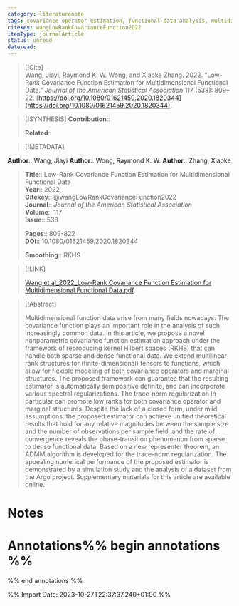 ```yaml
---
category: literaturenote
tags: covariance-operator-estimation, functional-data-analysis, multidimensional-functional-data, reproducing-kernel-hilbert-space
citekey: wangLowRankCovarianceFunction2022
itemType: journalArticle
status: unread  
dateread:  
---
```


> [!Cite]  
> Wang, Jiayi, Raymond K. W. Wong, and Xiaoke Zhang. 2022. “Low-Rank Covariance Function Estimation for Multidimensional Functional Data.” _Journal of the American Statistical Association_ 117 (538): 809–22. [https://doi.org/10.1080/01621459.2020.1820344](https://doi.org/10.1080/01621459.2020.1820344).

> [!SYNTHESIS] 
>**Contribution**::
>
>**Related**:: 
>

> [!METADATA]  
>
**Author**:: Wang, Jiayi
**Author**:: Wong, Raymond K. W.
**Author**:: Zhang, Xiaoke<br>
> **Title**:: Low-Rank Covariance Function Estimation for Multidimensional Functional Data    
> **Year**:: 2022     
> **Citekey**:: @wangLowRankCovarianceFunction2022    
>**Journal**:: *Journal of the American Statistical Association*    
>**Volume**:: 117    
>**Issue**:: 538     
>    
>    
>     
> **Pages**:: 809-822    
>**DOI**:: 10.1080/01621459.2020.1820344    
>
>**Smoothing**:: RKHS

> [!LINK] 
>
> [Wang et al_2022_Low-Rank Covariance Function Estimation for Multidimensional Functional Data.pdf](file:///Users/steven/Library/CloudStorage/GoogleDrive-steven.golovkine@ul.ie/My%20Drive/bibliography/Journal%20of%20the%20American%20Statistical%20Association/2022/Wang%20et%20al_2022_Low-Rank%20Covariance%20Function%20Estimation%20for%20Multidimensional%20Functional%20Data.pdf).

>[!Abstract]
>
>Multidimensional function data arise from many fields nowadays. The covariance function plays an important role in the analysis of such increasingly common data. In this article, we propose a novel nonparametric covariance function estimation approach under the framework of reproducing kernel Hilbert spaces (RKHS) that can handle both sparse and dense functional data. We extend multilinear rank structures for (finite-dimensional) tensors to functions, which allow for flexible modeling of both covariance operators and marginal structures. The proposed framework can guarantee that the resulting estimator is automatically semipositive definite, and can incorporate various spectral regularizations. The trace-norm regularization in particular can promote low ranks for both covariance operator and marginal structures. Despite the lack of a closed form, under mild assumptions, the proposed estimator can achieve unified theoretical results that hold for any relative magnitudes between the sample size and the number of observations per sample field, and the rate of convergence reveals the phase-transition phenomenon from sparse to dense functional data. Based on a new representer theorem, an ADMM algorithm is developed for the trace-norm regularization. The appealing numerical performance of the proposed estimator is demonstrated by a simulation study and the analysis of a dataset from the Argo project. Supplementary materials for this article are available online.
>>


# Notes<br>
# Annotations%% begin annotations %%  
 
  
%% end annotations %%

%% Import Date: 2023-10-27T22:37:37.240+01:00 %%
